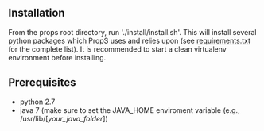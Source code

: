 Installation
------------
From the props root directory, run './install/install.sh'.
This will install several python packages which PropS uses and relies upon (see [requirements.txt](install/requirements.txt) for the complete list).
It is recommended to start a clean virtualenv environment before installing.

Prerequisites
-------------

* python 2.7
* java 7 (make sure to set the JAVA_HOME enviroment variable (e.g., /usr/lib/[*your_java_folder*])

